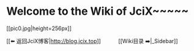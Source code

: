 # Welcome to the Wiki of JciX~~~~~


[[pic0.jpg|height=256px]]

[[⬅️ 返回JciX博客|http://blog.jcix.top]] 　　　[[Wiki目录 ➡️|_Sidebar]]
